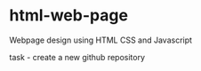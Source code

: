 # html-web-page
Webpage design using HTML CSS and Javascript

task - create a new github repository
